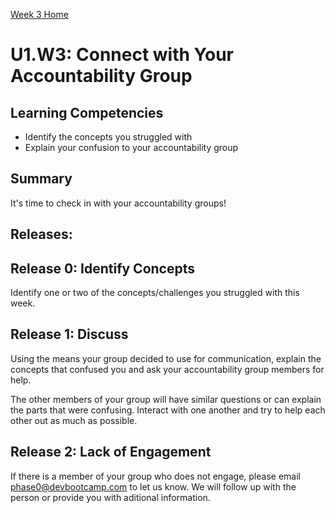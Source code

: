 [Week 3 Home](./)

# U1.W3: Connect with Your Accountability Group

## Learning Competencies
- Identify the concepts you struggled with
- Explain your confusion to your accountability group

## Summary
It's time to check in with your accountability groups!

## Releases:
## Release 0: Identify Concepts
Identify one or two of the concepts/challenges you struggled with this week.

## Release 1: Discuss
Using the means your group decided to use for communication, explain the concepts that confused you and ask your accountability group members for help.

The other members of your group will have similar questions or can explain the parts that were confusing. Interact with one another and try to help each other out as much as possible.

## Release 2: Lack of Engagement
If there is a member of your group who does not engage, please email <phase0@devbootcamp.com> to let us know. We will follow up with the person or provide you with aditional information.